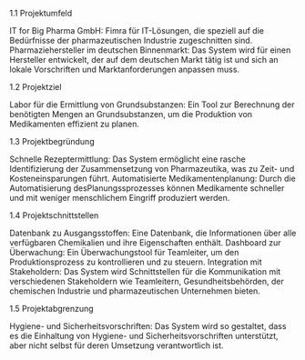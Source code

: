 1.1 Projektumfeld

IT for Big Pharma GmbH: Fimra für IT-Lösungen, die speziell auf die Bedürfnisse der pharmazeutischen Industrie zugeschnitten sind. Pharmaziehersteller im deutschen Binnenmarkt: Das System wird für einen Hersteller entwickelt, der auf dem deutschen Markt tätig ist und sich an lokale Vorschriften und Marktanforderungen anpassen muss.

1.2 Projektziel

Labor für die Ermittlung von Grundsubstanzen: Ein Tool zur Berechnung der benötigten Mengen an Grundsubstanzen, um die Produktion von Medikamenten effizient zu planen.

1.3 Projektbegründung

Schnelle Rezeptermittlung: Das System ermöglicht eine rasche Identifizierung der Zusammensetzung von Pharmazeutika, was zu Zeit- und Kosteneinsparungen führt. Automatisierte Medikamentenplanung: Durch die Automatisierung desPlanungssprozesses können Medikamente schneller und mit weniger menschlichem Eingriff produziert werden.

1.4 Projektschnittstellen

Datenbank zu Ausgangsstoffen: Eine Datenbank, die Informationen über alle verfügbaren Chemikalien und ihre Eigenschaften enthält. Dashboard zur Überwachung: Ein Überwachungstool für Teamleiter, um den Produktionsprozess zu kontrollieren und zu steuern. Integration mit Stakeholdern: Das System wird Schnittstellen für die Kommunikation mit verschiedenen Stakeholdern wie Teamleitern, Gesundheitsbehörden, der chemischen Industrie und pharmazeutischen Unternehmen bieten.

1.5 Projektabgrenzung

Hygiene- und Sicherheitsvorschriften: Das System wird so gestaltet, dass es die Einhaltung von Hygiene- und Sicherheitsvorschriften unterstützt, aber nicht selbst für deren Umsetzung verantwortlich ist.
